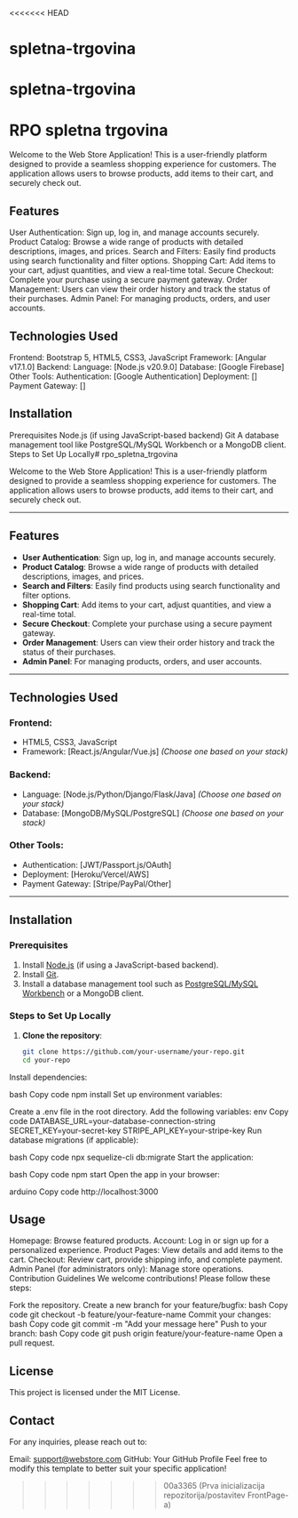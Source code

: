 <<<<<<< HEAD
# spletna-trgovina
spletna-trgovina
=======
# RPO spletna trgovina

Welcome to the Web Store Application! This is a user-friendly platform designed to provide a seamless shopping experience for customers. The application allows users to browse products, add items to their cart, and securely check out.

## Features
User Authentication: Sign up, log in, and manage accounts securely.
Product Catalog: Browse a wide range of products with detailed descriptions, images, and prices.
Search and Filters: Easily find products using search functionality and filter options.
Shopping Cart: Add items to your cart, adjust quantities, and view a real-time total.
Secure Checkout: Complete your purchase using a secure payment gateway.
Order Management: Users can view their order history and track the status of their purchases.
Admin Panel: For managing products, orders, and user accounts.
## Technologies Used
Frontend:
Bootstrap 5, HTML5, CSS3, JavaScript
Framework: [Angular v17.1.0]
Backend:
Language: [Node.js v20.9.0]
Database: [Google Firebase]
Other Tools:
Authentication: [Google Authentication]
Deployment: []
Payment Gateway: []
## Installation
Prerequisites
Node.js (if using JavaScript-based backend)
Git
A database management tool like PostgreSQL/MySQL Workbench or a MongoDB client.
Steps to Set Up Locally# rpo_spletna_trgovina

Welcome to the Web Store Application! This is a user-friendly platform designed to provide a seamless shopping experience for customers. The application allows users to browse products, add items to their cart, and securely check out.

---

## Features

- **User Authentication**: Sign up, log in, and manage accounts securely.
- **Product Catalog**: Browse a wide range of products with detailed descriptions, images, and prices.
- **Search and Filters**: Easily find products using search functionality and filter options.
- **Shopping Cart**: Add items to your cart, adjust quantities, and view a real-time total.
- **Secure Checkout**: Complete your purchase using a secure payment gateway.
- **Order Management**: Users can view their order history and track the status of their purchases.
- **Admin Panel**: For managing products, orders, and user accounts.

---

## Technologies Used

### Frontend:
- HTML5, CSS3, JavaScript
- Framework: [React.js/Angular/Vue.js] *(Choose one based on your stack)*

### Backend:
- Language: [Node.js/Python/Django/Flask/Java] *(Choose one based on your stack)*
- Database: [MongoDB/MySQL/PostgreSQL] *(Choose one based on your stack)*

### Other Tools:
- Authentication: [JWT/Passport.js/OAuth]
- Deployment: [Heroku/Vercel/AWS]
- Payment Gateway: [Stripe/PayPal/Other]

---

## Installation

### Prerequisites
1. Install [Node.js](https://nodejs.org/) (if using a JavaScript-based backend).
2. Install [Git](https://git-scm.com/).
3. Install a database management tool such as [PostgreSQL/MySQL Workbench](https://www.mysql.com/products/workbench/) or a MongoDB client.

### Steps to Set Up Locally

1. **Clone the repository**:
   ```bash
   git clone https://github.com/your-username/your-repo.git
   cd your-repo

Install dependencies:

bash
Copy code
npm install
Set up environment variables:

Create a .env file in the root directory.
Add the following variables:
env
Copy code
DATABASE_URL=your-database-connection-string
SECRET_KEY=your-secret-key
STRIPE_API_KEY=your-stripe-key
Run database migrations (if applicable):

bash
Copy code
npx sequelize-cli db:migrate
Start the application:

bash
Copy code
npm start
Open the app in your browser:

arduino
Copy code
http://localhost:3000
## Usage
Homepage: Browse featured products.
Account: Log in or sign up for a personalized experience.
Product Pages: View details and add items to the cart.
Checkout: Review cart, provide shipping info, and complete payment.
Admin Panel (for administrators only): Manage store operations.
Contribution Guidelines
We welcome contributions! Please follow these steps:

Fork the repository.
Create a new branch for your feature/bugfix:
bash
Copy code
git checkout -b feature/your-feature-name
Commit your changes:
bash
Copy code
git commit -m "Add your message here"
Push to your branch:
bash
Copy code
git push origin feature/your-feature-name
Open a pull request.
## License
This project is licensed under the MIT License.

## Contact
For any inquiries, please reach out to:

Email: support@webstore.com
GitHub: Your GitHub Profile
Feel free to modify this template to better suit your specific application!
>>>>>>> 00a3365 (Prva inicializacija repozitorija/postavitev FrontPage-a)
